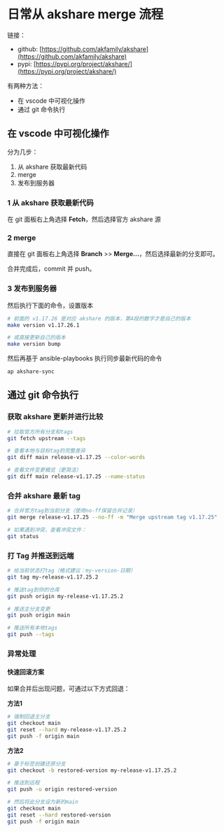 # 日常从 akshare merge 流程

链接：
- github: [https://github.com/akfamily/akshare](https://github.com/akfamily/akshare)
- pypi: [https://pypi.org/project/akshare/](https://pypi.org/project/akshare/)

有两种方法：
- 在 vscode 中可视化操作
- 通过 git 命令执行

## 在 vscode 中可视化操作

分为几步：
1. 从 akshare 获取最新代码
2. merge
3. 发布到服务器

### 1 从 akshare 获取最新代码

在 git 面板右上角选择 **Fetch**，然后选择官方 akshare 源

### 2 merge

直接在 git 面板右上角选择 **Branch** >> **Merge...**，然后选择最新的分支即可。

合并完成后，commit 并 push。

### 3 发布到服务器

然后执行下面的命令，设置版本
```bash
# 前面的 v1.17.26 是对应 akshare 的版本，第4段的数字才是自己的版本
make version v1.17.26.1

# 或直接更新自己的版本
make version bump
```

然后再基于 ansible-playbooks 执行同步最新代码的命令
```bash
ap akshare-sync
```

## 通过 git 命令执行

<!-- ## 备份当前内容

```bash
# 切换到备份分支
git checkout backup

# 从 main merge
git merge main

# 推送到远端
git push origin backup

# 切换回 main 
git checkout main
``` -->

### 获取 akshare 更新并进行比较

```bash
# 拉取官方所有分支和tags
git fetch upstream --tags

# 查看本地与目标tag的完整差异
git diff main release-v1.17.25 --color-words

# 查看文件变更概览（更简洁）
git diff main release-v1.17.25 --name-status
```

### 合并 akshare 最新 tag

```bash
# 合并官方tag到当前分支（使用no-ff保留合并记录）
git merge release-v1.17.25 --no-ff -m "Merge upstream tag v1.17.25"

# 如果遇到冲突，查看冲突文件：
git status
```

### 打 Tag 并推送到远端

```bash
# 给当前状态打tag（格式建议：my-version-日期）
git tag my-release-v1.17.25.2

# 推送tag到你的仓库
git push origin my-release-v1.17.25.2

# 推送主分支变更
git push origin main

# 推送所有本地tags
git push --tags
```

### 异常处理

#### 快速回滚方案

如果合并后出现问题，可通过以下方式回退：

**方法1**

```bash
# 强制回退主分支
git checkout main
git reset --hard my-release-v1.17.25.2
git push -f origin main
```

**方法2**

```bash
# 基于标签创建还原分支
git checkout -b restored-version my-release-v1.17.25.2

# 推送到远程
git push -u origin restored-version

# 然后将此分支设为新的main
git checkout main
git reset --hard restored-version
git push -f origin main
```
